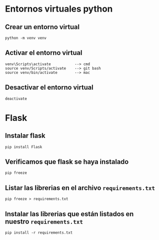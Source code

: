 # Entornos virtuales python

## Crear un entorno virtual

```
python -m venv venv
```

## Activar el entorno virtual

```
venv\Scripts\activate           --> cmd 
source venv/Scripts/activate    --> git bash
source venv/bin/activate        --> mac
```

## Desactivar el entorno virtual

```
deactivate
```

# Flask

## Instalar flask

```
pip install Flask
```

## Verificamos que flask se haya instalado

```
pip freeze
```

## Listar las librerias en el archivo `requirements.txt`

```
pip freeze > requirements.txt
```

## Instalar las librerias que están listados en nuestro `requirements.txt`

```
pip install -r requirements.txt
```